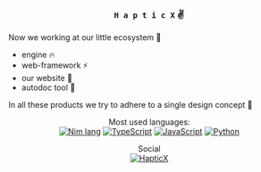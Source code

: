 <div align="center">

### ` H a p t i c X ` ✌

</div>

Now we working at our little ecosystem :eyes:
  - engine 🔥
  - web-framework ⚡
  - our website 🍍
  - autodoc tool 📕

In all these products we try to adhere to a single design concept 👔

<div align="center">

Most used languages:  
[![Nim lang](https://img.shields.io/badge/Nim-A05EE5?style=for-the-badge&logo=nim&logoColor=FAFAFA)](https://nim-lang.org)
[![TypeScript](https://img.shields.io/badge/TypeScript-A05EE5?style=for-the-badge&logo=typescript&logoColor=FAFAFA)](https://www.typescriptlang.org/)
[![JavaScript](https://img.shields.io/badge/JavaScript-A05EE5?style=for-the-badge&logo=javascript&logoColor=FAFAFA)](https://www.javascript.com/)
[![Python](https://img.shields.io/badge/Python-A05EE5?style=for-the-badge&logo=python&logoColor=FAFAFA)](https://www.python.org/)

</div>

<div align="center">

Social  
[![HapticX](https://img.shields.io/badge/HapticX-A05EE5?style=for-the-badge&logo=telegram&logoColor=A05EE5&label=TG&labelColor=FAFAFA)](https://t.me/hapticx)

</div>
